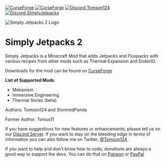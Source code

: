 [![CurseForge](http://cf.way2muchnoise.eu/simply-jetpacks-2.svg)](https://www.curseforge.com/minecraft/mc-mods/simply-jetpacks-2)
[![CurseForge](http://cf.way2muchnoise.eu/versions/simply-jetpacks-2.svg)](https://www.curseforge.com/minecraft/mc-mods/simply-jetpacks-2)
[![Discord Tomson124](https://img.shields.io/badge/Discord-Tomson124-738bd7.svg?style=flat-square)](https://discord.gg/CcbJjRh)
[![Discord SimplyJetpacks](https://img.shields.io/badge/Discord-SimplyJetpacks-738bd7.svg?style=flat-square)](https://discord.gg/v5qJysC)

![Simply Jetpacks 2 Logo](https://raw.githubusercontent.com/Tomson124/SimplyJetpacks2/1.16/src/main/resources/logo.png "Simply Jetpacks 2 Logo")

# Simply Jetpacks 2

Simply Jetpacks is a Minecraft Mod that adds Jetpacks and Fluxpacks with various recipes from other mods such as Thermal Expansion and EnderIO.

Downloads for the mod can be found on [CurseForge](https://www.curseforge.com/minecraft/mc-mods/simply-jetpacks-2 "CurseForge - Simply Jetpacks 2")

**List of Supported Mods**
- Mekanism
- Immersive Engineering
- Thermal Series (beta)

Authors: Tomson124 and StormedPanda

Former Author: Tonius11

If you have suggestions for new features or enhancements, please tell us on our [Discord Server](https://discord.gg/CcbJjRh "Tomson124 Discord").
If you want to stay on the bleeding edge in terms of information you can also follow me on Twitter, [@Tomson124](https://twitter.com/Tomson124 "Tomson124 Twitter").

If you want to help and don't know how to code, donations are always a good way to support the devs.
You can do that on [Patreon](https://www.patreon.com/Tomson124 "Tomson124 Patreon") or [PayPal](https://www.paypal.me/Tomson124 "Tomson124 PayPal")
